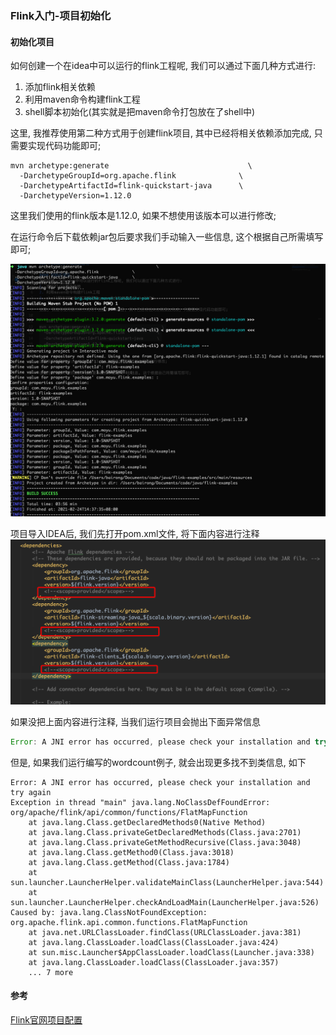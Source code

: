 ### Flink入门-项目初始化

#### 初始化项目
如何创建一个在idea中可以运行的flink工程呢, 我们可以通过下面几种方式进行:
1. 添加flink相关依赖
2. 利用maven命令构建flink工程
3. shell脚本初始化(其实就是把maven命令打包放在了shell中)

这里, 我推荐使用第二种方式用于创建flink项目, 其中已经将相关依赖添加完成, 只需要实现代码功能即可;

```shell
mvn archetype:generate                               \
  -DarchetypeGroupId=org.apache.flink              \
  -DarchetypeArtifactId=flink-quickstart-java      \
  -DarchetypeVersion=1.12.0
```

这里我们使用的flink版本是1.12.0, 如果不想使用该版本可以进行修改;

在运行命令后下载依赖jar包后要求我们手动输入一些信息, 这个根据自己所需填写即可;

![maven命令初始化项目](https://github.com/basebase/document/blob/master/flink/image/%E5%88%9D%E5%A7%8B%E5%8C%96%E9%A1%B9%E7%9B%AE/maven%E5%91%BD%E4%BB%A4%E5%88%9D%E5%A7%8B%E5%8C%96%E9%A1%B9%E7%9B%AE.png?raw=true)


项目导入IDEA后, 我们先打开pom.xml文件, 将下面内容进行注释
![项目部署](https://github.com/basebase/document/blob/master/flink/image/%E5%88%9D%E5%A7%8B%E5%8C%96%E9%A1%B9%E7%9B%AE/%E9%A1%B9%E7%9B%AE%E9%83%A8%E7%BD%B2.png?raw=true)

如果没把上面内容进行注释, 当我们运行项目会抛出下面异常信息
```java
Error: A JNI error has occurred, please check your installation and try again
```

但是, 如果我们运行编写的wordcount例子, 就会出现更多找不到类信息, 如下
```text
Error: A JNI error has occurred, please check your installation and try again
Exception in thread "main" java.lang.NoClassDefFoundError: org/apache/flink/api/common/functions/FlatMapFunction
	at java.lang.Class.getDeclaredMethods0(Native Method)
	at java.lang.Class.privateGetDeclaredMethods(Class.java:2701)
	at java.lang.Class.privateGetMethodRecursive(Class.java:3048)
	at java.lang.Class.getMethod0(Class.java:3018)
	at java.lang.Class.getMethod(Class.java:1784)
	at sun.launcher.LauncherHelper.validateMainClass(LauncherHelper.java:544)
	at sun.launcher.LauncherHelper.checkAndLoadMain(LauncherHelper.java:526)
Caused by: java.lang.ClassNotFoundException: org.apache.flink.api.common.functions.FlatMapFunction
	at java.net.URLClassLoader.findClass(URLClassLoader.java:381)
	at java.lang.ClassLoader.loadClass(ClassLoader.java:424)
	at sun.misc.Launcher$AppClassLoader.loadClass(Launcher.java:338)
	at java.lang.ClassLoader.loadClass(ClassLoader.java:357)
	... 7 more
```

#### 参考
[Flink官网项目配置](https://ci.apache.org/projects/flink/flink-docs-release-1.12/dev/project-configuration.html#flink-core-and-application-dependencies)